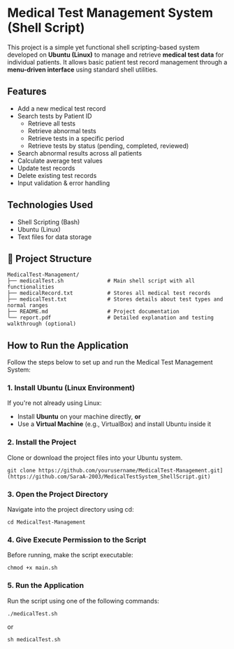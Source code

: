 #  Medical Test Management System (Shell Script)

This project is a simple yet functional shell scripting-based system developed on **Ubuntu (Linux)** to manage and retrieve **medical test data** for individual patients. It allows basic patient test record management through a **menu-driven interface** using standard shell utilities.



## Features

- Add a new medical test record
- Search tests by Patient ID
  - Retrieve all tests
  - Retrieve abnormal tests
  - Retrieve tests in a specific period
  - Retrieve tests by status (pending, completed, reviewed)
- Search abnormal results across all patients
- Calculate average test values
- Update test records
- Delete existing test records
- Input validation & error handling



## Technologies Used

- Shell Scripting (Bash)
- Ubuntu (Linux)
- Text files for data storage



## 📂 Project Structure

```
MedicalTest-Management/
├── medicalTest.sh              # Main shell script with all functionalities
├── medicalRecord.txt           # Stores all medical test records
├── medicalTest.txt             # Stores details about test types and normal ranges
├── README.md                   # Project documentation
└── report.pdf                  # Detailed explanation and testing walkthrough (optional)
```
## How to Run the Application

Follow the steps below to set up and run the Medical Test Management System:


### 1. Install Ubuntu (Linux Environment)

If you're not already using Linux:

- Install **Ubuntu** on your machine directly, **or**
- Use a **Virtual Machine** (e.g., VirtualBox) and install Ubuntu inside it



### 2. Install the Project

Clone or download the project files into your Ubuntu system.
```
git clone https://github.com/yourusername/MedicalTest-Management.git](https://github.com/SaraA-2003/MedicalTestSystem_ShellScript.git)
```


### 3. Open the Project Directory

Navigate into the project directory using cd:
```
cd MedicalTest-Management

```

### 4. Give Execute Permission to the Script
Before running, make the script executable:
```
chmod +x main.sh

```

###  5. Run the Application
Run the script using one of the following commands:
```
./medicalTest.sh

```
or
```
sh medicalTest.sh
```
